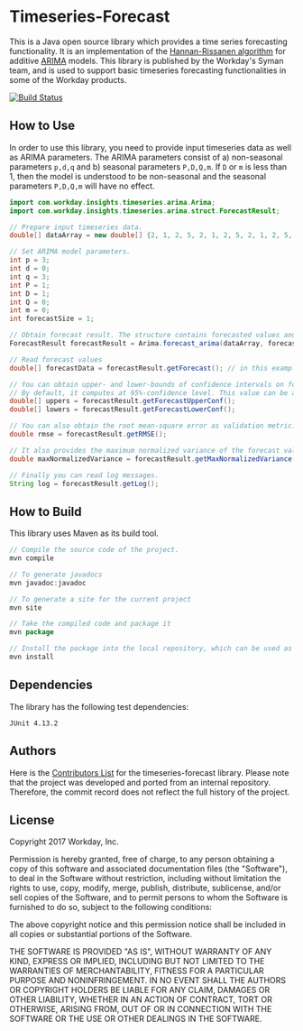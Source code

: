 # Timeseries-Forecast

This is a Java open source library which provides a time series forecasting functionality. It is an implementation of the [Hannan-Rissanen algorithm](http://www.jstor.org/stable/2241884?seq=1#page_scan_tab_contents "Paper") for additive [ARIMA](https://en.wikipedia.org/wiki/Autoregressive_integrated_moving_average "Wiki") models. This library is published by the Workday's Syman team, and is used to support basic timeseries forecasting functionalities in some of the Workday products.

[![Build Status](https://travis-ci.org/Workday/timeseries-forecast.svg?branch=master)](https://travis-ci.org/Workday/timeseries-forecast)

How to Use
---

In order to use this library, you need to provide input timeseries data as well as ARIMA parameters. The ARIMA parameters consist of a) non-seasonal parameters `p,d,q` and b) seasonal parameters `P,D,Q,m`. If `D` or `m` is less than 1, then the model is understood to be non-seasonal and the seasonal parameters `P,D,Q,m` will have no effect.

```java
import com.workday.insights.timeseries.arima.Arima;
import com.workday.insights.timeseries.arima.struct.ForecastResult;

// Prepare input timeseries data.
double[] dataArray = new double[] {2, 1, 2, 5, 2, 1, 2, 5, 2, 1, 2, 5, 2, 1, 2, 5};

// Set ARIMA model parameters.
int p = 3;
int d = 0;
int q = 3;
int P = 1;
int D = 1;
int Q = 0;
int m = 0;
int forecastSize = 1;

// Obtain forecast result. The structure contains forecasted values and performance metric etc.
ForecastResult forecastResult = Arima.forecast_arima(dataArray, forecastSize, p, d, q, P, D, Q, m);

// Read forecast values
double[] forecastData = forecastResult.getForecast(); // in this example, it will return { 2 }

// You can obtain upper- and lower-bounds of confidence intervals on forecast values.
// By default, it computes at 95%-confidence level. This value can be adjusted in ForecastUtil.java
double[] uppers = forecastResult.getForecastUpperConf();
double[] lowers = forecastResult.getForecastLowerConf();

// You can also obtain the root mean-square error as validation metric.
double rmse = forecastResult.getRMSE();

// It also provides the maximum normalized variance of the forecast values and their confidence interval.
double maxNormalizedVariance = forecastResult.getMaxNormalizedVariance();

// Finally you can read log messages.
String log = forecastResult.getLog();
```

How to Build
---
This library uses Maven as its build tool.

```java
// Compile the source code of the project.
mvn compile

// To generate javadocs
mvn javadoc:javadoc

// To generate a site for the current project
mvn site

// Take the compiled code and package it
mvn package

// Install the package into the local repository, which can be used as a dependency in other projects locally.
mvn install
```

Dependencies
---

The library has the following test dependencies:
```
JUnit 4.13.2
```

Authors
---

Here is the [Contributors List](CONTRIBUTORS.md) for the timeseries-forecast library.
Please note that the project was developed and ported from an internal repository. Therefore, the commit record does not reflect the full history of the project.

License
---

Copyright 2017 Workday, Inc.

Permission is hereby granted, free of charge, to any person obtaining a copy of this software and associated documentation files (the "Software"), to deal in the Software without restriction, including without limitation the rights to use, copy, modify, merge, publish, distribute, sublicense, and/or sell copies of the Software, and to permit persons to whom the Software is furnished to do so, subject to the following conditions:

The above copyright notice and this permission notice shall be included in all copies or substantial portions of the Software.

THE SOFTWARE IS PROVIDED "AS IS", WITHOUT WARRANTY OF ANY KIND, EXPRESS OR IMPLIED, INCLUDING BUT NOT LIMITED TO THE WARRANTIES OF MERCHANTABILITY, FITNESS FOR A PARTICULAR PURPOSE AND NONINFRINGEMENT. IN NO EVENT SHALL THE AUTHORS OR COPYRIGHT HOLDERS BE LIABLE FOR ANY CLAIM, DAMAGES OR OTHER LIABILITY, WHETHER IN AN ACTION OF CONTRACT, TORT OR OTHERWISE, ARISING FROM, OUT OF OR IN CONNECTION WITH THE SOFTWARE OR THE USE OR OTHER DEALINGS IN THE SOFTWARE.
